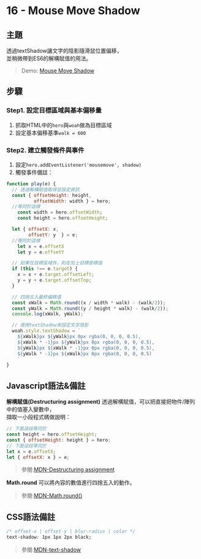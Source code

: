 # 16 - Mouse Move Shadow

## **主題**
透過textShadow讓文字的陰影隨滑鼠位置偏移，  
並稍微帶到ES6的解構賦值的用法。  

>Demo: [Mouse Move Shadow](https://neilworlds.com/javascript-30/16_Mouse-Move-Shadow/index.html)

## **步驟**
### Step1. 設定目標區域與基本偏移量
1. 抓取HTML中的`hero`與`woah`做為目標區域
2. 設定基本偏移基準`walk = 600`

### Step2. 建立觸發條件與事件
1. 設定`hero.addEventListener('mousemove', shadow)`
2. 觸發事件備註：
```javascript
function play(e) {
  // 透過解構賦值取得並設定資訊
  const { offsetHeight: height,
          offsetWidth: width } = hero;
  //等同於這樣
    const width = hero.offsetWidth;
    const height = hero.offsetHeight;

  let { offsetX: x,
        offsetY: y  } = e;
  //等同於這樣
    let x = e.offsetX
    let y = e.offsetY  

  // 如果在目標區域外，則在加上目標座標值
  if (this !== e.target) {
    x = x + e.target.offsetLeft;
    y = y + e.target.offsetTop;
  }

  // 四捨五入最終偏移值
  const xWalk = Math.round((x / width * walk) - (walk/2));
  const yWalk = Math.round((y / height * walk) - (walk/2));
  console.log(xWalk, yWalk);

  // 使用textShadow來設定文字陰影
  woah.style.textShadow = `
    ${xWalk}px ${yWalk}px 0px rgba(0, 0, 0, 0.5),
    ${xWalk * -1}px ${yWalk}px 0px rgba(0, 0, 0, 0.5),
    ${yWalk}px ${xWalk * -1}px 0px rgba(0, 0, 0, 0.5),
    ${yWalk * -1}px ${xWalk}px 0px rgba(0, 0, 0, 0.5)
    `
}
```

## **Javascript語法&備註**
**解構賦值(Destructuring assignment)**
透過解構賦值，可以把直接把物件/陣列中的值塞入變數中，  
擷取一小段程式碼做說明：
```javascript
// 下面這段等同於 
const height = hero.offsetHeight;
const { offsetHeight: height } = hero;
// 下面這段等同於 
let x = e.offsetX;
let { offsetX: x } = e;
```
>參閱:[MDN-Destructuring assignment](https://developer.mozilla.org/en-US/docs/Web/JavaScript/Reference/Operators/Destructuring_assignment)

**Math.round**
可以將內容的數值進行四捨五入的動作。
>參閱:[MDN-Math.round()](https://developer.mozilla.org/en-US/docs/Web/JavaScript/Reference/Global_Objects/Math/round)

## **CSS語法備註**
```css
/* offset-x | offset-y | blur-radius | color */
text-shadow: 1px 1px 2px black;
```
>參閱:[MDN-text-shadow](https://developer.mozilla.org/en-US/docs/Web/CSS/text-shadow)



